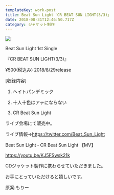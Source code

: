 ```yaml
---
templateKey: work-post
title: Beat Sun Light「CR BEAT SUN LIGHT(3/3)」
date: 2018-08-31T12:46:50.717Z
category: ジャケット制作
---
```

![](/img/image.png)

Beat Sun Light  1st Single

『CR BEAT SUN LIGHT(3/3)』

  ¥500(税込み)  2018/8/29release



\[収録内容]

1.  ヘイトパンデミック

2.  十人十色はアテにならない

3.  CR Beat Sun Light



ライブ会場にて販売中。

ライブ情報→https://twitter.com/Beat_Sun_Light



Beat Sun Light ‐ CR Beat Sun Light 【MV】

https://youtu.be/KJ5FSwsk21k

CDジャケット製作に携わらせていただきました。

お手にとっていただけると嬉しいです。

原案:もりー
